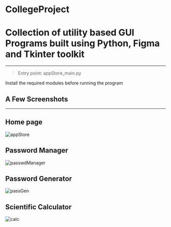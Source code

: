 # CollegeProject
# Collection of utility based GUI Programs built using Python, Figma and Tkinter toolkit
---
> Entry point: appStore_main.py

Install the required modules before running the program

## A Few Screenshots

---

## Home page
![appStore](https://user-images.githubusercontent.com/89238556/209174979-f1100b76-8079-4da5-8b4b-ce38b9131f20.png)

## Password Manager
![passwdManager](https://user-images.githubusercontent.com/89238556/209174991-12e6c792-9f1f-4389-ad7d-0de79d73d474.png)

## Password Generator
![passGen](https://user-images.githubusercontent.com/89238556/209175000-e65d775c-67ac-41fb-9d9e-8e2d7d01d76e.png)


## Scientific Calculator
![calc](https://user-images.githubusercontent.com/89238556/209175606-ef94802e-e25a-4293-800b-b68ce90740b5.png)

